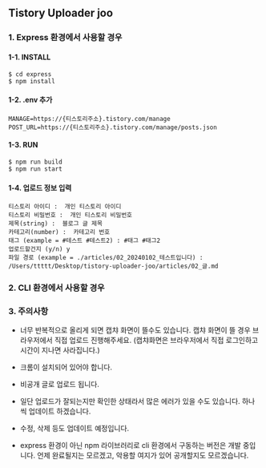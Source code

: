 ## Tistory Uploader joo


### 1. Express 환경에서 사용할 경우

#### 1-1. INSTALL

```shell
$ cd express
$ npm install
```

#### 1-2. .env 추가

```shell
MANAGE=https://{티스토리주소}.tistory.com/manage
POST_URL=https://{티스토리주소}.tistory.com/manage/posts.json
```

#### 1-3. RUN

```shell
$ npm run build
$ npm run start
```

#### 1-4. 업로드 정보 입력

```
티스토리 아이디 :  개인 티스토리 아이디
티스토리 비밀번호 :  개인 티스토리 비밀번호
제목(string) :  블로그 글 제목
카테고리(number) :  카테고리 번호
태그 (example = #테스트 #테스트2) : #태그 #태그2
업로드할건지 (y/n) y
파일 경로 (example = ./articles/02_20240102_테스트입니다) :  /Users/ttttt/Desktop/tistory-uploader-joo/articles/02_글.md
```


### 2. CLI 환경에서 사용할 경우



### 3. 주의사항

- 너무 반복적으로 올리게 되면 캡챠 화면이 뜰수도 있습니다. 캡챠 화면이 뜰 경우 브라우저에서 직접 업로드 진행해주세요. (캡챠화면은 브라우저에서 직접 로그인하고 시간이 지나면 사라집니다.)

- 크롬이 설치되어 있어야 합니다. 

- 비공개 글로 업로드 됩니다.

- 일단 업로드가 잘되는지만 확인한 상태라서 많은 에러가 있을 수도 있습니다. 하나씩 업데이트 하겠습니다. 

- 수정, 삭제 등도 업데이트 예정입니다.

- express 환경이 아닌 npm 라이브러리로 cli 환경에서 구동하는 버전은 개발 중입니다. 언제 완료될지는 모르겠고, 악용할 여지가 있어 공개할지도 모르겠습니다.
